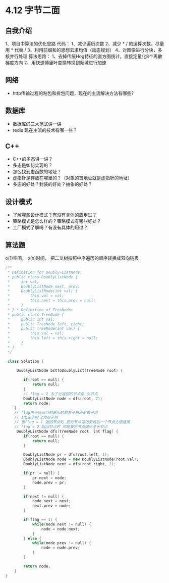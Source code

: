 # 4.12 字节二面

## 自我介绍

1、项目中算法的优化思路
代码：
1、减少遍历次数
2、减少 * / 的运算次数，尽量用 * 代替 /
3、利用前缀和的思想去求均值（动态规划）
4、对图像进行分块，多核并行处理
算法思路：
1、去掉传统Hog特征的直方图统计，直接定量化8个离散梯度方向
2、用快速傅里叶变换转换到频域进行加速

## 网络

* http传输过程的粘包和拆包问题，现在的主流解决方法有哪些?

## 数据库

* 数据库的三大范式讲一讲
* redis 现在主流的技术有哪一些？

## C++

* C++的多态讲一讲？
* 多态是如何实现的？
* 怎么找到虚函数的地址？
* 虚指针是存放在哪里的？（对象的首地址就是虚指针的地址）
* 多态的好处？封装的好处？抽象的好处？

## 设计模式

* 了解哪些设计模式？有没有具体的应用过？
* 策略模式是怎么样的？策略模式有哪些好处？
* 工厂模式了解吗？有没有具体的用过？

## 算法题

o(1)空间， o(n)时间， 把二叉树按照中序遍历的顺序转换成双向链表

``` cpp
/**
 * Definition for Doubly-ListNode.
 * public class DoublyListNode {
 *     int val;
 *     DoublyListNode next, prev;
 *     DoublyListNode(int val) {
 *         this.val = val;
 *         this.next = this.prev = null;
 *     }
 * } * Definition of TreeNode:
 * public class TreeNode {
 *     public int val;
 *     public TreeNode left, right;
 *     public TreeNode(int val) {
 *         this.val = val;
 *         this.left = this.right = null;
 *     }
 * }
 */

 class Solution {

     DoublyListNode bstToDoublyList(TreeNode root) {
        
        if(root == null) {
            return null;
        }
        // flag = 2 为了让返回的节点是 头节点
        DoublyListNode node = dfs(root, 2);
        return node;
    }    
    // flag用于标记当前遍历的是左子树还是右子树
    // 1为左子树 2为右子树
    // 当flag = 1 返回节点时 要将节点遍历至最后一个节点方便连接
    // flag = 2 返回节点时 同理要将节点遍历至头节点
     DoublyListNode dfs(TreeNode root, int flag) {
        if(root == null) {
            return null;
        }

        DoublyListNode pr = dfs(root.left, 1);
        DoublyListNode node = new DoublyListNode(root.val);
        DoublyListNode next = dfs(root.right, 2);

        if(pr != null) {
            pr.next = node;
            node.prev = pr;
        }

        if(next != null) {
            node.next = next;
            next.prev = node;
        }

        if(flag == 1) {
            while(node.next != null) {
                node = node.next;
            }
        } else {
            while(node.prev != null) {
                node = node.prev;
            }
        }

        return node;
    }
}
```